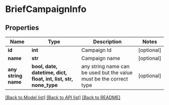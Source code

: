 # BriefCampaignInfo


## Properties
Name | Type | Description | Notes
------------ | ------------- | ------------- | -------------
**id** | **int** | Campaign Id | [optional] 
**name** | **str** | Campaign name | [optional] 
**any string name** | **bool, date, datetime, dict, float, int, list, str, none_type** | any string name can be used but the value must be the correct type | [optional]

[[Back to Model list]](../README.md#documentation-for-models) [[Back to API list]](../README.md#documentation-for-api-endpoints) [[Back to README]](../README.md)



